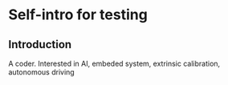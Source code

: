 # Self-intro for testing

## Introduction

A  coder. Interested in AI, embeded system, extrinsic calibration, autonomous driving


